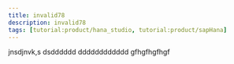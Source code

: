 ```yaml
---
title: invalid78
description: invalid78
tags: [tutorial:product/hana_studio, tutorial:product/sapHana]
---
```


jnsdjnvk,s dsdddddd dddddddddddd
gfhgfhgfhgf
